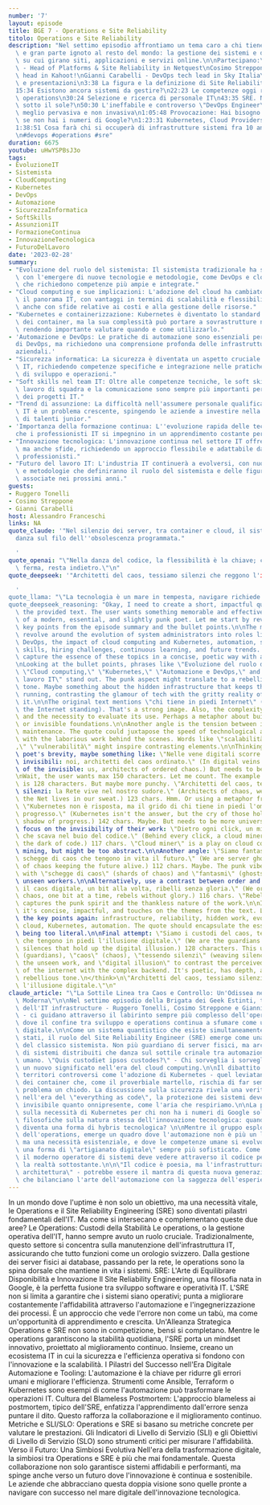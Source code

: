 ```yaml
---
number: '7'
layout: episode
title: BGE 7 - Operations e Site Reliability
titolo: Operations e Site Reliability
description: "Nel settimo episodio affrontiamo un tema caro a chi tiene in piedi Internet\
  \ e gran parte ignoto al resto del mondo: la gestione dei sistemi e delle infrastrutture\
  \ su cui girano siti, applicazioni e servizi online.\n\nPartecipano:\nRuggero Tonelli\
  \ - Head of Platforms & Site Reliability in Netquest\nCosimo Streppone - Site Reliability\
  \ head in Kahoot!\nGianni Carabelli - DevOps tech lead in Sky Italia\n\n0:00 Introduzioni\
  \ e presentazioni\n3:38 La figura e la definizione di Site Reliability Engineer\n\
  15:34 Esistono ancora sistemi da gestire?\n22:23 Le competenze oggi richieste lato\
  \ operations\n30:24 Selezione e ricerca di personale IT\n43:35 SRE. Niente di nuovo\
  \ sotto il sole?\n50:30 L'ineffabile e controverso \"DevOps Engineer\"\n54:40 Sicurezza:\
  \ meglio pervasiva e non invasiva\n1:05:48 Provocazione: Hai bisogno di Kubernetes\
  \ se non hai i numeri di Google?\n1:23:31 Kubernetes, Cloud Providers e vendor lock-ins\n\
  1:38:51 Cosa farà chi si occuperà di infrastrutture sistemi fra 10 anni?\n\
  \n#devops #operations #sre"
duration: 6675
youtube: uHwYSPBsJ3o
tags:
- EvoluzioneIT
- Sistemista
- CloudComputing
- Kubernetes
- DevOps
- Automazione
- SicurezzaInformatica
- SoftSkills
- AssunzioniIT
- FormazioneContinua
- InnovazioneTecnologica
- FuturoDelLavoro
date: '2023-02-28'
summary:
- "Evoluzione del ruolo del sistemista: Il sistemista tradizionale ha subito una trasformazione\
  \ con l'emergere di nuove tecnologie e metodologie, come DevOps e cloud computing,\
  \ che richiedono competenze più ampie e integrate."
- "Cloud computing e sue implicazioni: L'adozione del cloud ha cambiato radicalmente\
  \ il panorama IT, con vantaggi in termini di scalabilità e flessibilità, ma\
  \ anche con sfide relative ai costi e alla gestione delle risorse."
- "Kubernetes e containerizzazione: Kubernetes è diventato lo standard per la gestione\
  \ dei container, ma la sua complessità può portare a sovrastrutture non necessarie,\
  \ rendendo importante valutare quando e come utilizzarlo."
- 'Automazione e DevOps: Le pratiche di automazione sono essenziali per il successo
  di DevOps, ma richiedono una comprensione profonda delle infrastrutture e dei processi
  aziendali.'
- "Sicurezza informatica: La sicurezza è diventata un aspetto cruciale della gestione\
  \ IT, richiedendo competenze specifiche e integrazione nelle pratiche quotidiane\
  \ di sviluppo e operazioni."
- "Soft skills nel team IT: Oltre alle competenze tecniche, le soft skills come il\
  \ lavoro di squadra e la comunicazione sono sempre più importanti per il successo\
  \ dei progetti IT."
- "Trend di assunzione: La difficoltà nell'assumere personale qualificato nel settore\
  \ IT è un problema crescente, spingendo le aziende a investire nella formazione\
  \ di talenti junior."
- 'Importanza della formazione continua: L''evoluzione rapida delle tecnologie richiede
  che i professionisti IT si impegnino in un apprendimento costante per rimanere competitivi.'
- "Innovazione tecnologica: L'innovazione continua nel settore IT offre opportunità\
  \ ma anche sfide, richiedendo un approccio flessibile e adattabile da parte dei\
  \ professionisti."
- "Futuro del lavoro IT: L'industria IT continuerà a evolversi, con nuove tecnologie\
  \ e metodologie che definiranno il ruolo del sistemista e delle figure professionali\
  \ associate nei prossimi anni."
guests:
- Ruggero Tonelli
- Cosimo Streppone
- Gianni Carabelli
host: Alessandro Franceschi
links: NA
quote_claude: '"Nel silenzio dei server, tra container e cloud, il sistemista moderno
  danza sul filo dell''obsolescenza programmata."

  '
quote_openai: "\"Nella danza del codice, la flessibilità è la chiave; chi si\
  \ ferma, resta indietro.\"\n"
quote_deepseek: '"Architetti del caos, tessiamo silenzi che reggono l'illusione digitale."

  '
quote_llama: "\"La tecnologia è un mare in tempesta, navigare richiede arte e rivoluzione.\""
quote_deepseek_reasoning: "Okay, I need to create a short, impactful quote based on\
  \ the provided text. The user wants something memorable and effective, in the style\
  \ of a modern, essential, and slightly punk poet. Let me start by reviewing the\
  \ key points from the episode summary and the bullet points.\n\nThe main themes\
  \ revolve around the evolution of system administrators into roles like SRE and\
  \ DevOps, the impact of cloud computing and Kubernetes, automation, security, soft\
  \ skills, hiring challenges, continuous learning, and future trends. The quote should\
  \ capture the essence of these topics in a concise, poetic way with a punk edge.\n\
  \nLooking at the bullet points, phrases like \"Evoluzione del ruolo del sistemista,\"\
  \ \"Cloud computing,\" \"Kubernetes,\" \"Automazione e DevOps,\" and \"Futuro del\
  \ lavoro IT\" stand out. The punk aspect might translate to a rebellious or gritty\
  \ tone. Maybe something about the hidden infrastructure that keeps the digital world\
  \ running, contrasting the glamour of tech with the gritty reality of maintaining\
  \ it.\n\nThe original text mentions \"chi tiene in piedi Internet\" (those who keep\
  \ the Internet standing). That's a strong image. Also, the complexity of Kubernetes\
  \ and the necessity to evaluate its use. Perhaps a metaphor about building on unstable\
  \ or invisible foundations.\n\nAnother angle is the tension between innovation and\
  \ maintenance. The quote could juxtapose the speed of technological advancement\
  \ with the laborious work behind the scenes. Words like \"scalabilità,\" \"flessibilità\
  ,\" \"vulnerabilità\" might inspire contrasting elements.\n\nThinking of a punk\
  \ poet's brevity, maybe something like: \"Nelle vene digitali scorre il sudore degli\
  \ invisibili: noi, architetti del caos ordinato.\" (In digital veins flows the sweat\
  \ of the invisible: us, architects of ordered chaos.) But needs to be shorter.\n\
  \nWait, the user wants max 150 characters. Let me count. The example I thought of\
  \ is 128 characters. But maybe more punchy. \"Architetti del caos, tessitori di\
  \ silenzi: la Rete vive nel nostro sudore.\" (Architects of chaos, weavers of silence:\
  \ the Net lives in our sweat.) 123 chars. Hmm. Or using a metaphor from the text:\
  \ \"Kubernetes non è risposta, ma il grido di chi tiene in piedi l'ombra del\
  \ progresso.\" (Kubernetes isn't the answer, but the cry of those holding up the\
  \ shadow of progress.) 142 chars. Maybe. But needs to be more universal.\n\nAlternatively,\
  \ focus on the invisibility of their work: \"Dietro ogni click, un minatore di nuvole\
  \ che scava nel buio del codice.\" (Behind every click, a cloud miner digging in\
  \ the dark of code.) 117 chars. \"Cloud miner\" is a play on cloud computing and\
  \ mining, but might be too abstract.\n\nAnother angle: \"Siamo fantasmi nel server,\
  \ schegge di caos che tengono in vita il futuro.\" (We are server ghosts, shards\
  \ of chaos keeping the future alive.) 112 chars. Maybe. The punk vibe comes through\
  \ with \"schegge di caos\" (shards of chaos) and \"fantasmi\" (ghosts) implying\
  \ unseen workers.\n\nAlternatively, use a contrast between order and chaos: \"Ordiniamo\
  \ il caos digitale, un bit alla volta, ribelli senza gloria.\" (We order digital\
  \ chaos, one bit at a time, rebels without glory.) 116 chars. \"Rebels without glory\"\
  \ captures the punk spirit and the thankless nature of the work.\n\nI need to ensure\
  \ it's concise, impactful, and touches on the themes from the text. Let me check\
  \ the key points again: infrastructure, reliability, hidden work, evolution of roles,\
  \ cloud, Kubernetes, automation. The quote should encapsulate the essence without\
  \ being too literal.\n\nFinal attempt: \"Siamo i custodi del caos, tessendo silenzi\
  \ che tengono in piedi l'illusione digitale.\" (We are the guardians of chaos, weaving\
  \ silences that hold up the digital illusion.) 128 characters. This uses \"custodi\"\
  \ (guardians), \"caos\" (chaos), \"tessendo silenzi\" (weaving silences) to imply\
  \ the unseen work, and \"digital illusion\" to contrast the perceived seamlessness\
  \ of the internet with the complex backend. It's poetic, has depth, and a slight\
  \ rebellious tone.\n</think>\n\"Architetti del caos, tessiamo silenzi che reggono\
  \ l'illusione digitale.\"\n"
claude_article: "\"La Sottile Linea tra Caos e Controllo: Un'Odissea nell'Operations\
  \ Moderna\"\n\nNel settimo episodio della Brigata dei Geek Estinti, tre veterani\
  \ dell'IT infrastructure - Ruggero Tonelli, Cosimo Streppone e Gianni Carabelli\
  \ - ci guidano attraverso il labirinto sempre più complesso dell'operations moderna,\
  \ dove il confine tra sviluppo e operations continua a sfumare come un miraggio\
  \ digitale.\n\nCome un sistema quantistico che esiste simultaneamente in più\
  \ stati, il ruolo del Site Reliability Engineer (SRE) emerge come una sintesi evolutiva\
  \ del classico sistemista. Non più guardiano di server fisici, ma architetto\
  \ di sistemi distribuiti che danza sul sottile crinale tra automazione e controllo\
  \ umano. \"Quis custodiet ipsos custodes?\" - Chi sorveglia i sorveglianti? - assume\
  \ un nuovo significato nell'era del cloud computing.\n\nIl dibattito si snoda attraverso\
  \ territori controversi come l'adozione di Kubernetes - quel leviatano dell'orchestrazione\
  \ dei container che, come il proverbiale martello, rischia di far sembrare ogni\
  \ problema un chiodo. La discussione sulla sicurezza rivela una verità fondamentale:\
  \ nell'era del \"everything as code\", la protezione dei sistemi deve essere tanto\
  \ invisibile quanto onnipresente, come l'aria che respiriamo.\n\nLa provocazione\
  \ sulla necessità di Kubernetes per chi non ha i numeri di Google solleva questioni\
  \ filosofiche sulla natura stessa dell'innovazione tecnologica: quando l'overengineering\
  \ diventa una forma di hybris tecnologica? \n\nMentre il gruppo esplora il futuro\
  \ dell'operations, emerge un quadro dove l'automazione non è più un lusso\
  \ ma una necessità esistenziale, e dove le competenze umane si evolvono verso\
  \ una forma di \"artigianato digitale\" sempre più sofisticato. Come Neo in Matrix,\
  \ il moderno operatore di sistemi deve vedere attraverso il codice per comprendere\
  \ la realtà sottostante.\n\n\"Il codice è poesia, ma l'infrastruttura è\
  \ architettura\" - potrebbe essere il mantra di questa nuova generazione di tecno-filosofi,\
  \ che bilanciano l'arte dell'automazione con la saggezza dell'esperienza umana.\n"
---
```

In un mondo dove l'uptime è non solo un obiettivo, ma una necessità vitale, le Operations e il Site Reliability Engineering (SRE) sono diventati pilastri fondamentali dell'IT. Ma come si intersecano e complementano queste due aree?
Le Operations: Custodi della Stabilità
Le operations, o la gestione operativa dell'IT, hanno sempre avuto un ruolo cruciale. Tradizionalmente, questo settore si concentra sulla manutenzione dell'infrastruttura IT, assicurando che tutto funzioni come un orologio svizzero. Dalla gestione dei server fisici ai database, passando per la rete, le operations sono la spina dorsale che mantiene in vita i sistemi.
SRE: L'Arte di Equilibrare Disponibilità e Innovazione
Il Site Reliability Engineering, una filosofia nata in Google, è la perfetta fusione tra sviluppo software e operatività IT. L'SRE non si limita a garantire che i sistemi siano operativi; punta a migliorare costantemente l'affidabilità attraverso l'automazione e l'ingegnerizzazione dei processi. È un approccio che vede l'errore non come un tabù, ma come un'opportunità di apprendimento e crescita.
Un'Alleanza Strategica
Operations e SRE non sono in competizione, bensì si completano. Mentre le operations garantiscono la stabilità quotidiana, l'SRE porta un mindset innovativo, proiettato al miglioramento continuo. Insieme, creano un ecosistema IT in cui la sicurezza e l'efficienza operativa si fondono con l'innovazione e la scalabilità.
I Pilastri del Successo nell'Era Digitale
Automazione e Tooling: L'automazione è la chiave per ridurre gli errori umani e migliorare l'efficienza. Strumenti come Ansible, Terraform o Kubernetes sono esempi di come l'automazione può trasformare le operazioni IT.
Cultura del Blameless Postmortem: L'approccio blameless ai postmortem, tipico dell'SRE, enfatizza l'apprendimento dall'errore senza puntare il dito. Questo rafforza la collaborazione e il miglioramento continuo.
Metriche e SLI/SLO: Operations e SRE si basano su metriche concrete per valutare le prestazioni. Gli Indicatori di Livello di Servizio (SLI) e gli Obiettivi di Livello di Servizio (SLO) sono strumenti critici per misurare l'affidabilità.
Verso il Futuro: Una Simbiosi Evolutiva
Nell'era della trasformazione digitale, la simbiosi tra Operations e SRE è più che mai fondamentale. Questa collaborazione non solo garantisce sistemi affidabili e performanti, ma spinge anche verso un futuro dove l'innovazione è continua e sostenibile. Le aziende che abbracciano questa doppia visione sono quelle pronte a navigare con successo nel mare digitale dell'innovazione tecnologica.
